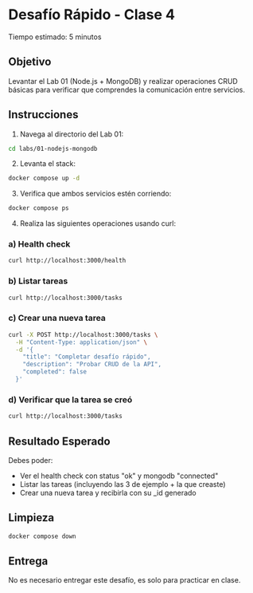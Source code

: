 # Desafío Rápido - Clase 4

Tiempo estimado: 5 minutos

## Objetivo

Levantar el Lab 01 (Node.js + MongoDB) y realizar operaciones CRUD básicas para verificar que comprendes la comunicación entre servicios.

## Instrucciones

1. Navega al directorio del Lab 01:
```bash
cd labs/01-nodejs-mongodb
```

2. Levanta el stack:
```bash
docker compose up -d
```

3. Verifica que ambos servicios estén corriendo:
```bash
docker compose ps
```

4. Realiza las siguientes operaciones usando curl:

### a) Health check
```bash
curl http://localhost:3000/health
```

### b) Listar tareas
```bash
curl http://localhost:3000/tasks
```

### c) Crear una nueva tarea
```bash
curl -X POST http://localhost:3000/tasks \
  -H "Content-Type: application/json" \
  -d '{
    "title": "Completar desafío rápido",
    "description": "Probar CRUD de la API",
    "completed": false
  }'
```

### d) Verificar que la tarea se creó
```bash
curl http://localhost:3000/tasks
```

## Resultado Esperado

Debes poder:
- Ver el health check con status "ok" y mongodb "connected"
- Listar las tareas (incluyendo las 3 de ejemplo + la que creaste)
- Crear una nueva tarea y recibirla con su _id generado

## Limpieza

```bash
docker compose down
```

## Entrega

No es necesario entregar este desafío, es solo para practicar en clase.
